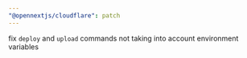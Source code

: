 ```yaml
---
"@opennextjs/cloudflare": patch
---
```


fix `deploy` and `upload` commands not taking into account environment variables
